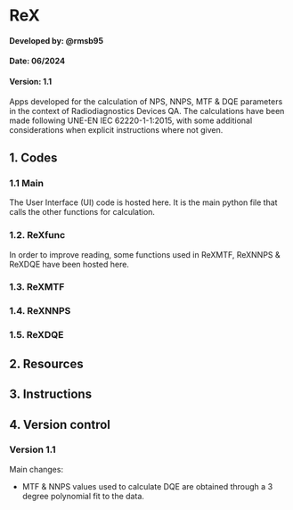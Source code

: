 # ReX
#### Developed by: @rmsb95
#### Date: 06/2024
#### Version: 1.1
Apps developed for the calculation of NPS, NNPS, MTF & DQE parameters in the context of Radiodiagnostics Devices QA.
The calculations have been made following UNE-EN IEC 62220-1-1:2015, with some additional considerations when explicit
instructions where not given.

## 1. Codes
### 1.1 Main
The User Interface (UI) code is hosted here. It is the main python file that calls the other functions for calculation.
### 1.2. ReXfunc
In order to improve reading, some functions used in ReXMTF, ReXNNPS & ReXDQE have been hosted here.
### 1.3. ReXMTF

### 1.4. ReXNNPS

### 1.5. ReXDQE

## 2. Resources

## 3. Instructions

## 4. Version control
### Version 1.1
Main changes:
- MTF & NNPS values used to calculate DQE are obtained through a 3 degree polynomial fit to the data.
